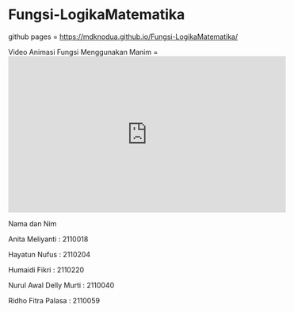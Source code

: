 # Fungsi-LogikaMatematika

github pages = https://mdknodua.github.io/Fungsi-LogikaMatematika/

Video Animasi Fungsi Menggunakan Manim = <iframe width="560" height="315" src="https://www.youtube.com/embed/ZYHfv2oxlKA" title="YouTube video player" frameborder="0" allow="accelerometer; autoplay; clipboard-write; encrypted-media; gyroscope; picture-in-picture; web-share" allowfullscreen></iframe>

Nama dan Nim

Anita Meliyanti : 2110018

Hayatun Nufus : 2110204

Humaidi Fikri : 2110220

Nurul Awal Delly Murti : 2110040

Ridho Fitra Palasa : 2110059
